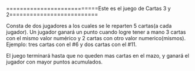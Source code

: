 ﻿
===========================Este es el juego de Cartas 3 y 2==========================

Consta de dos jugadores a los cuales se le reparten 5 cartas(a cada jugador). Un jugador ganará un punto cuando logre tener a mano 3 cartas con el mismo valor numérico y 2 cartas con otro valor numerico(mismos). Ejemplo: tres cartas con el #6 y dos cartas con el #11.

El juego terminará hasta que no queden mas cartas en el mazo, y ganará el jugador con mayor puntos acumulados.